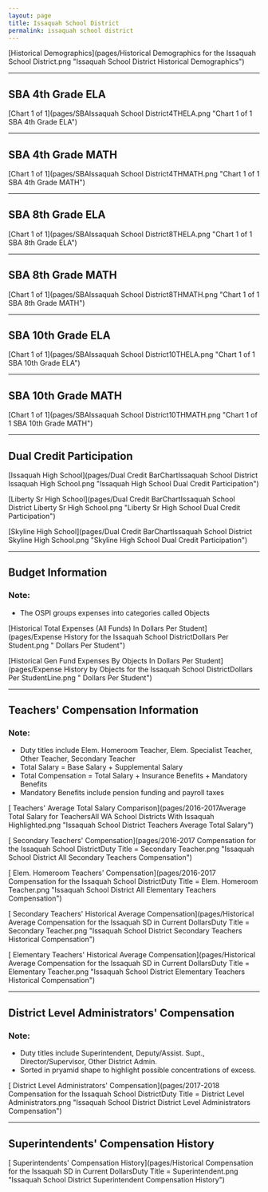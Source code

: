 ```yaml
---
layout: page
title: Issaquah School District
permalink: issaquah school district
---
```



[Historical Demographics](pages/Historical Demographics for the Issaquah School District.png "Issaquah School District Historical Demographics")

___

## SBA 4th Grade ELA

[Chart 1 of 1](pages/SBAIssaquah School District4THELA.png "Chart 1 of 1 SBA 4th Grade ELA")


___

## SBA 4th Grade MATH

[Chart 1 of 1](pages/SBAIssaquah School District4THMATH.png "Chart 1 of 1 SBA 4th Grade MATH")


___

## SBA 8th Grade ELA

[Chart 1 of 1](pages/SBAIssaquah School District8THELA.png "Chart 1 of 1 SBA 8th Grade ELA")


___

## SBA 8th Grade MATH

[Chart 1 of 1](pages/SBAIssaquah School District8THMATH.png "Chart 1 of 1 SBA 8th Grade MATH")


___

## SBA 10th Grade ELA

[Chart 1 of 1](pages/SBAIssaquah School District10THELA.png "Chart 1 of 1 SBA 10th Grade ELA")


___

## SBA 10th Grade MATH

[Chart 1 of 1](pages/SBAIssaquah School District10THMATH.png "Chart 1 of 1 SBA 10th Grade MATH")


___

## Dual Credit Participation

[Issaquah High School](pages/Dual Credit BarChartIssaquah School District Issaquah High School.png "Issaquah High School Dual Credit Participation")

[Liberty Sr High School](pages/Dual Credit BarChartIssaquah School District Liberty Sr High School.png "Liberty Sr High School Dual Credit Participation")

[Skyline High School](pages/Dual Credit BarChartIssaquah School District Skyline High School.png "Skyline High School Dual Credit Participation")


___

## Budget Information
### Note:
- The OSPI groups expenses into categories called Objects

[Historical Total Expenses (All Funds) In Dollars Per Student](pages/Expense History for the Issaquah School DistrictDollars Per Student.png " Dollars Per Student")

[Historical Gen Fund Expenses By Objects In Dollars Per Student](pages/Expense History by Objects for the Issaquah School DistrictDollars Per StudentLine.png " Dollars Per Student")


___

## Teachers' Compensation Information
### Note:
- Duty titles include Elem. Homeroom Teacher, Elem. Specialist Teacher, Other Teacher, Secondary Teacher
- Total Salary = Base Salary + Supplemental Salary
- Total Compensation = Total Salary + Insurance Benefits + Mandatory Benefits
- Mandatory Benefits include pension funding and payroll taxes

[ Teachers' Average Total Salary Comparison](pages/2016-2017Average Total Salary for TeachersAll WA School Districts With Issaquah Highlighted.png "Issaquah School District Teachers Average Total Salary")

[ Secondary Teachers' Compensation](pages/2016-2017 Compensation for the Issaquah School DistrictDuty Title = Secondary Teacher.png "Issaquah School District All Secondary Teachers Compensation")

[ Elem. Homeroom Teachers' Compensation](pages/2016-2017 Compensation for the Issaquah School DistrictDuty Title = Elem. Homeroom Teacher.png "Issaquah School District All Elementary Teachers Compensation")

[ Secondary Teachers' Historical Average Compensation](pages/Historical Average Compensation for the Issaquah SD in Current DollarsDuty Title = Secondary Teacher.png "Issaquah School District Secondary Teachers Historical Compensation")

[ Elementary Teachers' Historical Average Compensation](pages/Historical Average Compensation for the Issaquah SD in Current DollarsDuty Title = Elementary Teacher.png "Issaquah School District Elementary Teachers Historical Compensation")


___

## District Level Administrators' Compensation

### Note:
- Duty titles include Superintendent, Deputy/Assist. Supt., Director/Supervisor, Other District Admin.
- Sorted in pryamid shape to highlight possible concentrations of excess.

[ District Level Administrators' Compensation](pages/2017-2018 Compensation for the Issaquah School DistrictDuty Title = District Level Administrators.png "Issaquah School District District Level Administrators Compensation")


___

## Superintendents' Compensation History

[ Superintendents' Compensation History](pages/Historical Compensation for the Issaquah SD in Current DollarsDuty Title = Superintendent.png "Issaquah School District Superintendent Compensation History")

